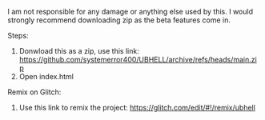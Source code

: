 I am not responsible for any damage or anything else used by this. I would strongly recommend downloading zip as the beta features come in.

Steps:
1. Donwload this as a zip, use this link: https://github.com/systemerror400/UBHELL/archive/refs/heads/main.zip
2. Open index.html

Remix on Glitch:
1. Use this link to remix the project: https://glitch.com/edit/#!/remix/ubhell

